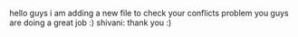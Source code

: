 hello guys 
i am adding a new file to check your conflicts problem
you guys are doing a great job :)
shivani: thank you :)
